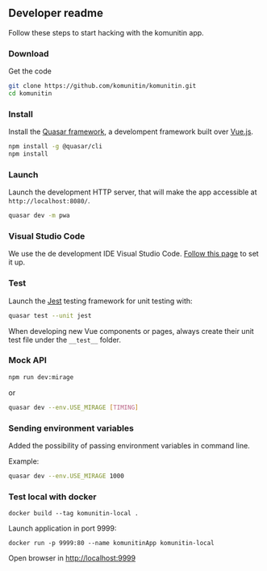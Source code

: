 ## Developer readme

Follow these steps to start hacking with the komunitin app.

### Download

Get the code

```bash
git clone https://github.com/komunitin/komunitin.git
cd komunitin
```

### Install

Install the [Quasar framework](https://quasar.dev/), a develompent framework built over [Vue.js](https://vuejs.org/).

```bash
npm install -g @quasar/cli
npm install
```

### Launch

Launch the development HTTP server, that will make the app accessible at `http://localhost:8080/`.

```bash
quasar dev -m pwa
```

### Visual Studio Code

We use the de development IDE Visual Studio Code. [Follow this page](https://quasar.dev/start/vs-code-configuration) to set it up.

### Test

Launch the [Jest](https://jestjs.io/) testing framework for unit testing with:

```bash
quasar test --unit jest
```

When developing new Vue components or pages, always create their unit test file under the `__test__` folder.

### Mock API

```bash
npm run dev:mirage
```

or

```bash
quasar dev --env.USE_MIRAGE [TIMING]
```

### Sending environment variables

Added the possibility of passing environment variables in command line.

Example:

```bash
quasar dev --env.USE_MIRAGE 1000
```

### Test local with docker

    docker build --tag komunitin-local .

Launch application in port 9999:

    docker run -p 9999:80 --name komunitinApp komunitin-local

Open browser in <http://localhost:9999>
